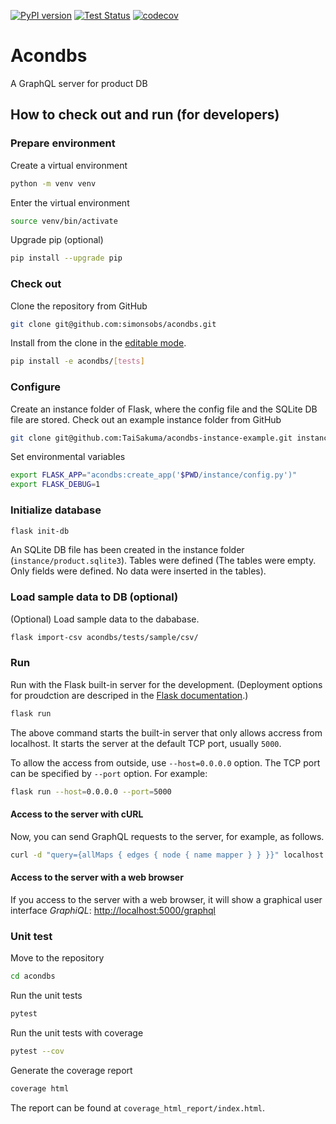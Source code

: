 [![PyPI version](https://badge.fury.io/py/acondbs.svg)](https://badge.fury.io/py/acondbs) [![Test Status](https://github.com/simonsobs/acondbs/workflows/Test/badge.svg)](https://github.com/simonsobs/acondbs/actions?query=workflow%3ATest) [![codecov](https://codecov.io/gh/simonsobs/acondbs/branch/master/graph/badge.svg)](https://codecov.io/gh/simonsobs/acondbs)

# Acondbs

A GraphQL server for product DB

## How to check out and run (for developers)

### Prepare environment

Create a virtual environment

```bash
python -m venv venv
```

Enter the virtual environment

```bash
source venv/bin/activate
```

Upgrade pip (optional)

```bash
pip install --upgrade pip
```

### Check out

Clone the repository from GitHub

```bash
git clone git@github.com:simonsobs/acondbs.git
```

Install from the clone in the [editable mode](https://pip.pypa.io/en/stable/reference/pip_install/#editable-installs).

```bash
pip install -e acondbs/[tests]
```

### Configure

Create an instance folder of Flask, where the config file and the SQLite DB file are stored. Check out an example instance folder from GitHub

```bash
git clone git@github.com:TaiSakuma/acondbs-instance-example.git instance
```

Set environmental variables

```bash
export FLASK_APP="acondbs:create_app('$PWD/instance/config.py')"
export FLASK_DEBUG=1
```

### Initialize database

```bash
flask init-db
```

An SQLite DB file has been created in the instance folder (`instance/product.sqlite3`). Tables were defined (The tables were empty. Only fields were defined. No data were inserted in the tables).

### Load sample data to DB (optional)

(Optional) Load sample data to the dababase.

```bash
flask import-csv acondbs/tests/sample/csv/
```

### Run

Run with the Flask built-in server for the development. (Deployment options for proudction are descriped in the [Flask documentation](https://flask.palletsprojects.com/en/1.1.x/deploying/).)

```bash
flask run
```

The above command starts the built-in server that only allows accress from localhost. It starts the server at the default TCP port, usually `5000`.

To allow the access from outside, use `--host=0.0.0.0` option. The TCP port can be specified by `--port` option. For example:

```bash
flask run --host=0.0.0.0 --port=5000
```

#### Access to the server with cURL

Now, you can send GraphQL requests to the server, for example, as follows.

```bash
curl -d "query={allMaps { edges { node { name mapper } } }}" localhost:5000/graphql
```

#### Access to the server with a web browser

If you access to the server with a web browser, it will show a graphical user interface *GraphiQL*: <http://localhost:5000/graphql>

### Unit test

Move to the repository

```bash
cd acondbs
```

Run the unit tests

```bash
pytest
```

Run the unit tests with coverage

```bash
pytest --cov
```

Generate the coverage report

```bash
coverage html
```

The report can be found at `coverage_html_report/index.html`.
